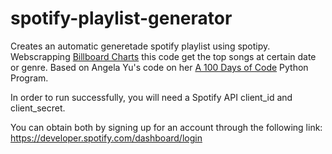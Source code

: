 # spotify-playlist-generator
Creates an automatic generetade spotify playlist using spotipy. Webscrapping <a href="https://www.billboard.com/charts">Billboard Charts</a> this code get the top songs at certain date or genre.
Based on Angela Yu's code on her <a href="https://www.udemy.com/course/100-days-of-code/">A 100 Days of Code</a> Python Program.

In order to run successfully, you will need a Spotify API client_id and client_secret.

You can obtain both by signing up for an account through the following link: https://developer.spotify.com/dashboard/login

